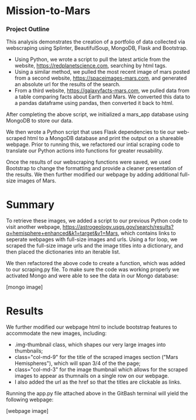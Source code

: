 # Mission-to-Mars

### Project Outline
This analysis demonstrates the creation of a portfolio of data collected via webscraping using Splinter, BeautifulSoup, MongoDB, Flask and Bootstrap.

- Using Python, we wrote a script to pull the latest article from the website, https://redplanetscience.com, searching by html tags.
- Using a similar method, we pulled the most recent image of mars posted from a second website, https://spaceimages-mars.com, and generated an absolute url for the results of the search.
- From a third website, https://galaxyfacts-mars.com, we pulled data from a table comparing facts about Earth and Mars. We converted this data to a pandas dataframe using pandas, then converted it back to html.

After completing the above script, we initialized a mars_app database using MongoDB to store our data.

We then wrote a Python script that uses Flask dependencies to tie our web-scraped html to a MongoDB database and print the output on a shareable webpage. Prior to running this, we refactored our intial scraping code to translate our Python actions into functions for greater reusability. 

Once the results of our webscraping functions were saved, we used Bootstrap to change the formatting and provide a cleaner presentation of the results. We then further modified our webpage by adding additional full-size images of Mars.

# Summary
To retrieve these images, we added a script to our previous Python code to visit another webpage, https://astrogeology.usgs.gov/search/results?q=hemisphere+enhanced&k1=target&v1=Mars, which contains links to seperate webpages with full-size images and urls. Using a for loop, we scraped the full-size image urls and the image titles into a dictionary, and then placed the dictionaries into an iterable list. 

We then refactored the above code to create a function, which was added to our scraping.py file. To make sure the code was working properly we activated Mongo and were able to see the data in our Mongo database:

[mongo image]

# Results

We further modified our webpage html to include bootstrap features to accommodate the new images, including:
- .img-thumbnail class, which shapes our very large images into thumbnails;
- class="col-md-9" for the title of the scraped images section ("Mars Hemispheres"), which will span 3/4 of the the page;
- class="col-md-3" for the image thumbnail which allows for the scraped images to appear as thumnails on a single row on our webpage.
- I also added the url as the href so that the titles are clickable as links.

Running the app.py file attached above in the GitBash terminal will yield the following webpage:

[webpage image]

